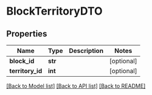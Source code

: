 # BlockTerritoryDTO

## Properties
Name | Type | Description | Notes
------------ | ------------- | ------------- | -------------
**block_id** | **str** |  | [optional] 
**territory_id** | **int** |  | [optional] 

[[Back to Model list]](../README.md#documentation-for-models) [[Back to API list]](../README.md#documentation-for-api-endpoints) [[Back to README]](../README.md)

